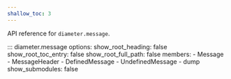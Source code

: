 ```yaml
---
shallow_toc: 3
---
```

API reference for `diameter.message`.

::: diameter.message
    options:
      show_root_heading: false
      show_root_toc_entry: false
      show_root_full_path: false
      members:
        - Message
        - MessageHeader
        - DefinedMessage
        - UndefinedMessage
        - dump
      show_submodules: false